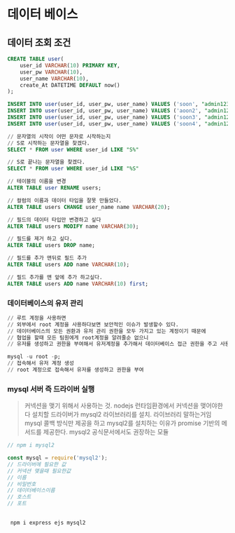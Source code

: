 # 데이터 베이스

## 데이터 조회 조건
```sql
CREATE TABLE user(
    user_id VARCHAR(10) PRIMARY KEY,
    user_pw VARCHAR(10),
    user_name VARCHAR(10),
    create_At DATETIME DEFAULT now()
);

INSERT INTO user(user_id, user_pw, user_name) VALUES ('soon', "admin123", "이순현");
INSERT INTO user(user_id, user_pw, user_name) VALUES ('aoon2', "admin123", "이순현");
INSERT INTO user(user_id, user_pw, user_name) VALUES ('soon3', "admin123", "이순현");
INSERT INTO user(user_id, user_pw, user_name) VALUES ('soon4', "admin123", "이순현");

// 문자열의 시작이 어떤 문자로 시작하는지
// S로 시작하는 문자열을 찾겠다.
SELECT * FROM user WHERE user_id LIKE "S%"

// S로 끝나는 문자열을 찾겠다.
SELECT * FROM user WHERE user_id LIKE "%S"

// 테이블의 이름을 변경
ALTER TABLE user RENAME users;

// 컬럼의 이름과 데이터 타입을 잘못 만들었다.
ALTER TABLE users CHANGE user_name name VARCHAR(20);

// 필드의 데이터 타입만 변경하고 싶다
ALTER TABLE users MODIFY name VARCHAR(30);

// 필드를 제거 하고 싶다.
ALTER TABLE users DROP name;

// 필드를 추가 맨뒤로 필드 추가
ALTER TABLE users ADD name VARCHAR(10);

// 필드 추가를 맨 앞에 추가 하고싶다.
ALTER TABLE users ADD name VARCHAR(10) first;
```

### 데이터베이스의 유저 관리

```sql
// 루트 계정을 사용하면 
// 외부에서 root 계정을 사용하다보면 보안적인 이슈가 발생할수 있다.
// 데이터베이스의 모든 권환과 유저 관리 권한을 모두 가지고 있는 계정이기 때문에
// 협업을 할때 모든 팀원에게 root계정을 알려줄순 없으니
// 유저를 생성하고 권한을 부여해서 유저계정을 추가해서 데이터베이스 접근 권한을 주고 사용하자

mysql -u root -p;
// 접속해서 유저 계정 생성
// root 계정으로 접속해서 유저를 생성하고 권한을 부여

```

### mysql 서버 즉 드라이버 실행
> 커넥션을 맺기 위해서 사용하는 것.
> nodejs 런타임환경에서 커넥션을 맺어야한다
> 설치할 드라이버가 mysql2 라이브러리를 설치.
> 라이브러리 말하는거임 mysql 콜백 방식만 제공을 하고
> mysql2를 설치하는 이유가 promise 기반의 메서드를 제공한다.
> mysql2 공식문서에서도 권장하는 모듈

```js
// npm i mysql2

const mysql = require('mysql2');
// 드라이버에 필요한 값
// 커넥션 맺을때 필요한값
// 이름
// 비밀번호
// 데이터베이스이름
// 호스트
// 포트

```


##
```sh
 npm i express ejs mysql2
 
```